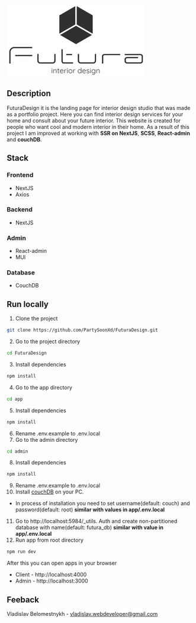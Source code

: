<picture>
  <img alt="Futura logo" src="https://github.com/PartySoonXd/FuturaDesign/blob/master/app/public/images/Logo.svg">
</picture>

## Description
FuturaDesign it is the landing page for interior design studio that was made as a portfolio project. Here you can find interior design services for your home and consult about your future interior. This website is created for people who want cool and modern interior in their home. As a result of this project I am improved at working with **SSR on NextJS**, **SCSS**, **React-admin** and **couchDB**.
## Stack
### Frontend
- NextJS
- Axios
### Backend
- NextJS
### Admin 
- React-admin
- MUI
### Database
- CouchDB

## Run locally
1. Clone the project
```bash
git clone https://github.com/PartySoonXd/FuturaDesign.git
```
2. Go to the project directory
```bash
cd FuturaDesign
```
3. Install dependencies
```bash
npm install
```
4. Go to the app directory
```bash
cd app
```
5. Install dependencies
```bash
npm install
```
6. Rename .env.example to .env.local
7. Go to the admin directory
```bash
cd admin
```
8. Install dependencies
```bash
npm install
```
9. Rename .env.example to .env.local
10. Install [couchDB](https://couchdb.apache.org) on your PC.
  - In process of installation you need to set username(default: couch) and password(default: root) **similar with values in app/.env.local**
11. Go to http://localhost:5984/_utils. Auth and create non-partitioned database with name(default: futura_db) **similar with value in app/.env.local**
12. Run app from root directory
```bash
npm run dev
```
After this you can open apps in your browser
- Client - http://localhost:4000
- Admin - http://localhost:3000

## Feeback
Vladislav Belomestnykh - vladislav.webdeveloper@gmail.com
